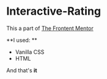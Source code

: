 # Interactive-Rating

This a part of [The Frontent Mentor](https://www.frontendmentor.io/home)

**I used: ** 
- Vanilla CSS
- HTML

And that's **it**
